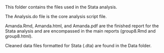 This folder contains the files used in the Stata analysis.

The Analysis.do file is the core analysis script file.

Amanda.Rmd, Amanda.html, and Amanda.pdf are the finished report for the Stata analysis and are encompassed in the main reports (group8.Rmd and group8.html).

Cleaned data files formatted for Stata (.dta) are found in the Data folder.

